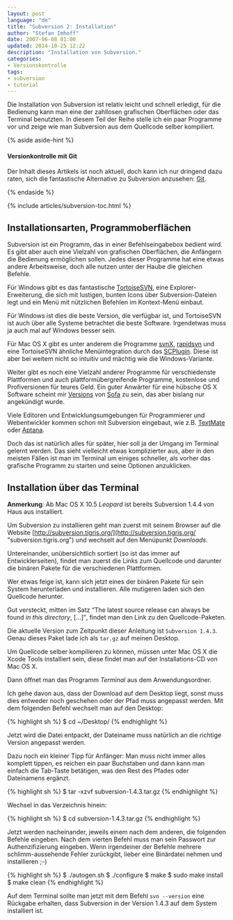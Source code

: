 ```yaml
---
layout: post
language: "de"
title: "Subversion 2: Installation"
author: "Stefan Imhoff"
date: 2007-06-08 01:00
updated: 2014-10-25 12:22
description: "Installation von Subversion."
categories:
- Versionskontrolle
tags:
- subversion
- tutorial
---
```


Die Installation von Subversion ist relativ leicht und schnell erledigt, für die Bedienung kann man eine der zahllosen grafischen Oberflächen oder das Terminal benutzten. In diesem Teil der Reihe stelle ich ein paar Programme vor und zeige wie man Subversion aus dem Quellcode selber kompiliert.

{% aside aside-hint %}
<h4>Versionkontrolle mit Git</h4>
<p>Der Inhalt dieses Artikels ist noch aktuell, doch kann ich nur dringend dazu raten, sich die fantastische Alternative zu Subversion anzusehen: <a href="/2007/versionskontrolle-mit-git/">Git</a>.</p>
{% endaside %}

{% include articles/subversion-toc.html %}

## Installationsarten, Programmoberflächen

Subversion ist ein Programm, das in einer Befehlseingabebox bedient wird. Es gibt aber auch eine Vielzahl von grafischen Oberflächen, die Anfängern die Bedienung ermöglichen sollen. Jedes dieser Programme hat eine etwas andere Arbeitsweise, doch alle nutzen unter der Haube die gleichen Befehle.

Für Windows gibt es das fantastische [TortoiseSVN](http://tortoisesvn.tigris.org/ "tortoisesvn.tigris.org"), eine Explorer-Erweiterung, die sich mit lustigen, bunten Icons über Subversion-Dateien legt und ein Menü mit nützlichen Befehlen im Kontext-Menü einbaut.

Für Windows ist dies die beste Version, die verfügbar ist, und TortoiseSVN ist auch über alle Systeme betrachtet die beste Software. Irgendetwas muss ja auch mal auf Windows besser sein.

Für Mac OS X gibt es unter anderem die Programme [svnX](http://code.google.com/p/svnx/), [rapidsvn](http://rapidsvn.tigris.org/ "rapidsvn.tigris.org") und eine TortoiseSVN ähnliche Menüintegration durch das [SCPlugin](http://scplugin.tigris.org/ "scplugin.tigris.org"). Diese ist aber bei weitem nicht so intuitiv und mächtig wie die Windows-Variante.

Weiter gibt es noch eine Vielzahl anderer Programme für verschiedenste Plattformen und auch plattformübergreifende Programme, kostenlose und Profiversionen für teures Geld. Ein guter Anwärter für eine hübsche OS X Software scheint mir [Versions](http://www.versionsapp.com/) von [Sofa](http://www.madebysofa.com/) zu sein, das aber bislang nur angekündigt wurde.

Viele Editoren und Entwicklungsumgebungen für Programmierer und Webentwickler kommen schon mit Subversion eingebaut, wie z.B. [TextMate](http://macromates.com/ "TextMate — The Missing Editor for Mac OS X") oder [Aptana](http://www.aptana.com/ "Aptana: The Web IDE").

Doch das ist natürlich alles für später, hier soll ja der Umgang im Terminal gelernt werden. Das sieht vielleicht etwas komplizierter aus, aber in den meisten Fällen ist man im Terminal um einiges schneller, als vorher das grafische Programm zu starten und seine Optionen anzuklicken.

## Installation über das Terminal

**Anmerkung**: Ab Mac OS X 10.5 *Leopard* ist bereits Subversion 1.4.4 von Haus aus installiert.

Um Subversion zu installieren geht man zuerst mit seinem Browser auf die Website [http://subversion.tigris.org/](http://subversion.tigris.org/ "subversion.tigris.org") und wechselt auf den Menüpunkt *Downloads*.

Untereinander, unübersichtlich sortiert (so ist das immer auf Entwicklerseiten), findet man zuerst die Links zum Quellcode und darunter die binären Pakete für die verschiedenen Plattformen.

Wer etwas feige ist, kann sich jetzt eines der binären Pakete für sein System herunterladen und installieren. Alle mutigeren laden sich den Quellcode herunter.

Gut versteckt, mitten im Satz <q lang="en">The latest source release can always be found _in this directory_, […]</q>,  findet man den Link zu den Quellcode-Paketen.

Die aktuelle Version zum Zeitpunkt dieser Anleitung ist `Subversion 1.4.3`.
Genau dieses Paket lade ich als `tar.gz` auf meinen Desktop.

Um Quellcode selber kompilieren zu können, müssen unter Mac OS X die Xcode Tools installiert sein, diese findet man auf der Installations-CD von Mac OS X.

Dann öffnet man das Programm *Terminal* aus dem Anwendungsordner.

Ich gehe davon aus, dass der Download auf dem Desktop liegt, sonst muss dies entweder noch geschehen oder der Pfad muss angepasst werden. Mit dem folgenden Befehl wechselt man auf den Desktop:

{% highlight sh %}
$ cd ~/Desktop/
{% endhighlight %}

Jetzt wird die Datei entpackt, der Dateiname muss natürlich an die richtige Version angepasst werden.

Dazu noch ein kleiner Tipp für Anfänger: Man muss nicht immer alles komplett tippen, es reichen ein paar Buchstaben und dann kann man einfach die Tab-Taste betätigen, was den Rest des Pfades oder Dateinamens ergänzt.

{% highlight sh %}
$ tar -xzvf subversion-1.4.3.tar.gz
{% endhighlight %}

Wechsel in das Verzeichnis hinein:

{% highlight sh %}
$ cd subversion-1.4.3.tar.gz
{% endhighlight %}

Jetzt werden nacheinander, jeweils einem nach dem anderen,  die folgenden Befehle eingeben. Nach dem vierten Befehl muss man sein Passwort zur Authenzifizierung eingeben.
Wenn irgendeiner der Befehle mehrere schlimm-aussehende Fehler zurückgibt, lieber eine Binärdatei nehmen und installieren ;-)

{% highlight sh %}
$ ./autogen.sh
$ ./configure
$ make
$ sudo make install
$ make clean
{% endhighlight %}

Auf dem Terminal sollte man jetzt mit dem Befehl `svn --version` eine Rückgabe erhalten, dass Subversion in der Version 1.4.3 auf dem System installiert ist.
